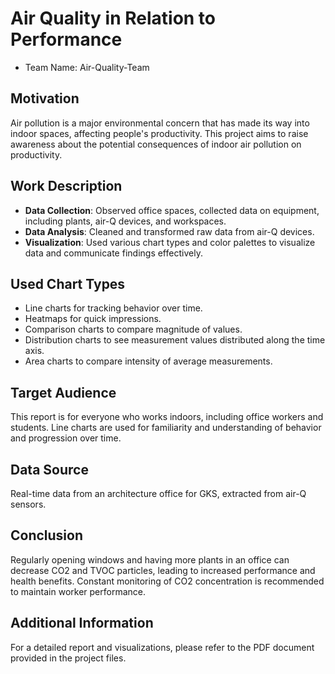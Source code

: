 # Air Quality in Relation to Performance
- Team Name: Air-Quality-Team

## Motivation

Air pollution is a major environmental concern that has made its way into indoor spaces, affecting people's productivity. This project aims to raise awareness about the potential consequences of indoor air pollution on productivity.

## Work Description

- **Data Collection**: Observed office spaces, collected data on equipment, including plants, air-Q devices, and workspaces.
- **Data Analysis**: Cleaned and transformed raw data from air-Q devices.
- **Visualization**: Used various chart types and color palettes to visualize data and communicate findings effectively.

## Used Chart Types

- Line charts for tracking behavior over time.
- Heatmaps for quick impressions.
- Comparison charts to compare magnitude of values.
- Distribution charts to see measurement values distributed along the time axis.
- Area charts to compare intensity of average measurements.

## Target Audience

This report is for everyone who works indoors, including office workers and students. Line charts are used for familiarity and understanding of behavior and progression over time.

## Data Source

Real-time data from an architecture office for GKS, extracted from air-Q sensors.

## Conclusion

Regularly opening windows and having more plants in an office can decrease CO2 and TVOC particles, leading to increased performance and health benefits. Constant monitoring of CO2 concentration is recommended to maintain worker performance.

## Additional Information

For a detailed report and visualizations, please refer to the PDF document provided in the project files.
